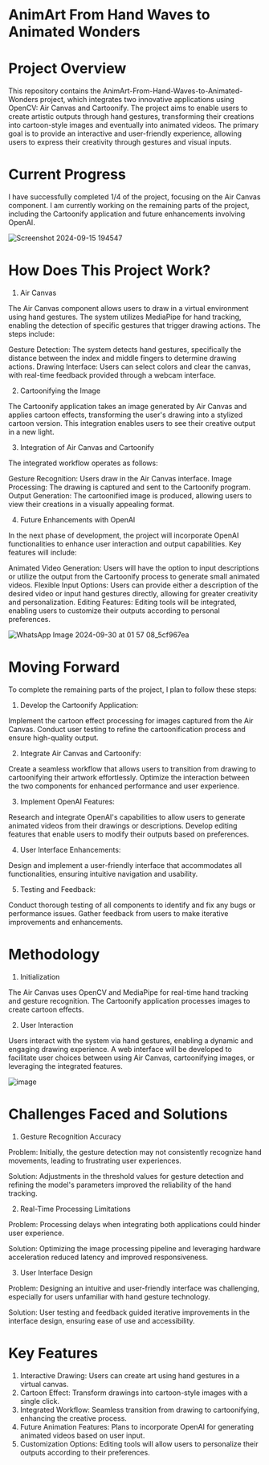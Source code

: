 # AnimArt From Hand Waves to Animated Wonders

# Project Overview
This repository contains the AnimArt-From-Hand-Waves-to-Animated-Wonders project, which integrates two innovative applications using OpenCV: Air Canvas and Cartoonify. The project aims to enable users to create artistic outputs through hand gestures, transforming their creations into cartoon-style images and eventually into animated videos. The primary goal is to provide an interactive and user-friendly experience, allowing users to express their creativity through gestures and visual inputs.

# Current Progress
I have successfully completed 1/4 of the project, focusing on the Air Canvas component. I am currently working on the remaining parts of the project, including the Cartoonify application and future enhancements involving OpenAI.

![Screenshot 2024-09-15 194547](https://github.com/user-attachments/assets/454ea32f-3d5e-4085-9e87-e96ca8dec91a)

# How Does This Project Work?
1. Air Canvas

The Air Canvas component allows users to draw in a virtual environment using hand gestures. The system utilizes MediaPipe for hand tracking, enabling the detection of specific gestures that trigger drawing actions. The steps include:

Gesture Detection: The system detects hand gestures, specifically the distance between the index and middle fingers to determine drawing actions.
Drawing Interface: Users can select colors and clear the canvas, with real-time feedback provided through a webcam interface.

2. Cartoonifying the Image

The Cartoonify application takes an image generated by Air Canvas and applies cartoon effects, transforming the user's drawing into a stylized cartoon version. This integration enables users to see their creative output in a new light.

3. Integration of Air Canvas and Cartoonify

The integrated workflow operates as follows:

Gesture Recognition: Users draw in the Air Canvas interface.
Image Processing: The drawing is captured and sent to the Cartoonify program.
Output Generation: The cartoonified image is produced, allowing users to view their creations in a visually appealing format.

4. Future Enhancements with OpenAI

In the next phase of development, the project will incorporate OpenAI functionalities to enhance user interaction and output capabilities. Key features will include:

Animated Video Generation: Users will have the option to input descriptions or utilize the output from the Cartoonify process to generate small animated videos.
Flexible Input Options: Users can provide either a description of the desired video or input hand gestures directly, allowing for greater creativity and personalization.
Editing Features: Editing tools will be integrated, enabling users to customize their outputs according to personal preferences.

![WhatsApp Image 2024-09-30 at 01 57 08_5cf967ea](https://github.com/user-attachments/assets/3f9d067d-2976-42b3-b0fa-f6d9e45a352e)

# Moving Forward
To complete the remaining parts of the project, I plan to follow these steps:

1. Develop the Cartoonify Application:

Implement the cartoon effect processing for images captured from the Air Canvas.
Conduct user testing to refine the cartoonification process and ensure high-quality output.

2. Integrate Air Canvas and Cartoonify:

Create a seamless workflow that allows users to transition from drawing to cartoonifying their artwork effortlessly.
Optimize the interaction between the two components for enhanced performance and user experience.

3. Implement OpenAI Features:

Research and integrate OpenAI's capabilities to allow users to generate animated videos from their drawings or descriptions.
Develop editing features that enable users to modify their outputs based on preferences.

4. User Interface Enhancements:

Design and implement a user-friendly interface that accommodates all functionalities, ensuring intuitive navigation and usability.

5. Testing and Feedback:

Conduct thorough testing of all components to identify and fix any bugs or performance issues.
Gather feedback from users to make iterative improvements and enhancements.

# Methodology
1. Initialization

The Air Canvas uses OpenCV and MediaPipe for real-time hand tracking and gesture recognition.
The Cartoonify application processes images to create cartoon effects.

2. User Interaction

Users interact with the system via hand gestures, enabling a dynamic and engaging drawing experience.
A web interface will be developed to facilitate user choices between using Air Canvas, cartoonifying images, or leveraging the integrated features.

![image](https://github.com/user-attachments/assets/6bcba792-d71b-4c69-8c85-55dd1031b314)

# Challenges Faced and Solutions
1. Gesture Recognition Accuracy

Problem: Initially, the gesture detection may not consistently recognize hand movements, leading to frustrating user experiences.

Solution: Adjustments in the threshold values for gesture detection and refining the model's parameters improved the reliability of the hand tracking.

2. Real-Time Processing Limitations

Problem: Processing delays when integrating both applications could hinder user experience.

Solution: Optimizing the image processing pipeline and leveraging hardware acceleration reduced latency and improved responsiveness.

3. User Interface Design

Problem: Designing an intuitive and user-friendly interface was challenging, especially for users unfamiliar with hand gesture technology.

Solution: User testing and feedback guided iterative improvements in the interface design, ensuring ease of use and accessibility.

# Key Features
1. Interactive Drawing: Users can create art using hand gestures in a virtual canvas.
2. Cartoon Effect: Transform drawings into cartoon-style images with a single click.
3. Integrated Workflow: Seamless transition from drawing to cartoonifying, enhancing the creative process.
4. Future Animation Features: Plans to incorporate OpenAI for generating animated videos based on user input.
5. Customization Options: Editing tools will allow users to personalize their outputs according to their preferences.

